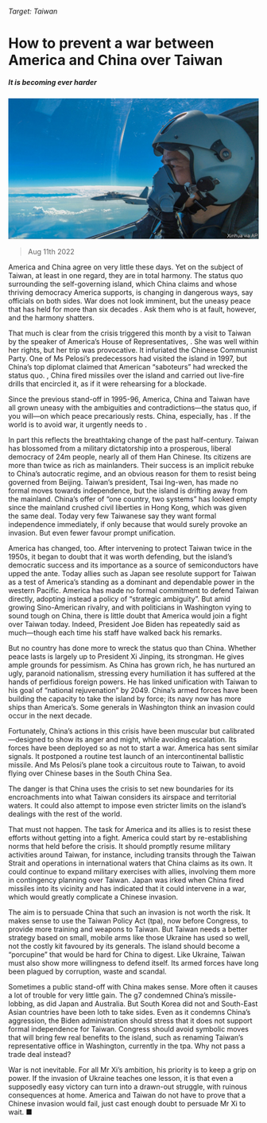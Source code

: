 ###### Target: Taiwan

# How to prevent a war between America and China over Taiwan 

##### It is becoming ever harder 

![image](images/20220813_LDD002.jpg) 

> Aug 11th 2022 

America and China agree on very little these days. Yet on the subject of Taiwan, at least in one regard, they are in total harmony. The status quo surrounding the self-governing island, which China claims and whose thriving democracy America supports, is changing in dangerous ways, say officials on both sides. War does not look imminent, but the uneasy peace that has held for more than six decades . Ask them who is at fault, however, and the harmony shatters.

That much is clear from the crisis triggered this month by a visit to Taiwan by the speaker of America’s House of Representatives, . She was well within her rights, but her trip was provocative. It infuriated the Chinese Communist Party. One of Ms Pelosi’s predecessors had visited the island in 1997, but China’s top diplomat claimed that American “saboteurs” had wrecked the status quo. , China fired missiles over the island and carried out live-fire drills that encircled it, as if it were rehearsing for a blockade.

Since the previous stand-off in 1995-96, America, China and Taiwan have all grown uneasy with the ambiguities and contradictions—the status quo, if you will—on which peace precariously rests. China, especially, has . If the world is to avoid war, it urgently needs to .

In part this reflects the breathtaking change of the past half-century. Taiwan has blossomed from a military dictatorship into a prosperous, liberal democracy of 24m people, nearly all of them Han Chinese. Its citizens are more than twice as rich as mainlanders. Their success is an implicit rebuke to China’s autocratic regime, and an obvious reason for them to resist being governed from Beijing. Taiwan’s president, Tsai Ing-wen, has made no formal moves towards independence, but the island is drifting away from the mainland. China’s offer of “one country, two systems” has looked empty since the mainland crushed civil liberties in Hong Kong, which was given the same deal. Today very few Taiwanese say they want formal independence immediately, if only because that would surely provoke an invasion. But even fewer favour prompt unification.

America has changed, too. After intervening to protect Taiwan twice in the 1950s, it began to doubt that it was worth defending, but the island’s democratic success and its importance as a source of semiconductors have upped the ante. Today allies such as Japan see resolute support for Taiwan as a test of America’s standing as a dominant and dependable power in the western Pacific. America has made no formal commitment to defend Taiwan directly, adopting instead a policy of “strategic ambiguity”. But amid growing Sino-American rivalry, and with politicians in Washington vying to sound tough on China, there is little doubt that America would join a fight over Taiwan today. Indeed, President Joe Biden has repeatedly said as much—though each time his staff have walked back his remarks.

But no country has done more to wreck the status quo than China. Whether peace lasts is largely up to President Xi Jinping, its strongman. He gives ample grounds for pessimism. As China has grown rich, he has nurtured an ugly, paranoid nationalism, stressing every humiliation it has suffered at the hands of perfidious foreign powers. He has linked unification with Taiwan to his goal of “national rejuvenation” by 2049. China’s armed forces have been building the capacity to take the island by force; its navy now has more ships than America’s. Some generals in Washington think an invasion could occur in the next decade.

Fortunately, China’s actions in this crisis have been muscular but calibrated—designed to show its anger and might, while avoiding escalation. Its forces have been deployed so as not to start a war. America has sent similar signals. It postponed a routine test launch of an intercontinental ballistic missile. And Ms Pelosi’s plane took a circuitous route to Taiwan, to avoid flying over Chinese bases in the South China Sea. 

The danger is that China uses the crisis to set new boundaries for its encroachments into what Taiwan considers its airspace and territorial waters. It could also attempt to impose even stricter limits on the island’s dealings with the rest of the world. 

That must not happen. The task for America and its allies is to resist these efforts without getting into a fight. America could start by re-establishing norms that held before the crisis. It should promptly resume military activities around Taiwan, for instance, including transits through the Taiwan Strait and operations in international waters that China claims as its own. It could continue to expand military exercises with allies, involving them more in contingency planning over Taiwan. Japan was irked when China fired missiles into its vicinity and has indicated that it could intervene in a war, which would greatly complicate a Chinese invasion.

The aim is to persuade China that such an invasion is not worth the risk. It makes sense to use the Taiwan Policy Act (tpa), now before Congress, to provide more training and weapons to Taiwan. But Taiwan needs a better strategy based on small, mobile arms like those Ukraine has used so well, not the costly kit favoured by its generals. The island should become a “porcupine” that would be hard for China to digest. Like Ukraine, Taiwan must also show more willingness to defend itself. Its armed forces have long been plagued by corruption, waste and scandal. 

Sometimes a public stand-off with China makes sense. More often it causes a lot of trouble for very little gain. The g7 condemned China’s missile-lobbing, as did Japan and Australia. But South Korea did not and South-East Asian countries have been loth to take sides. Even as it condemns China’s aggression, the Biden administration should stress that it does not support formal independence for Taiwan. Congress should avoid symbolic moves that will bring few real benefits to the island, such as renaming Taiwan’s representative office in Washington, currently in the tpa. Why not pass a trade deal instead?

War is not inevitable. For all Mr Xi’s ambition, his priority is to keep a grip on power. If the invasion of Ukraine teaches one lesson, it is that even a supposedly easy victory can turn into a drawn-out struggle, with ruinous consequences at home. America and Taiwan do not have to prove that a Chinese invasion would fail, just cast enough doubt to persuade Mr Xi to wait. ■


